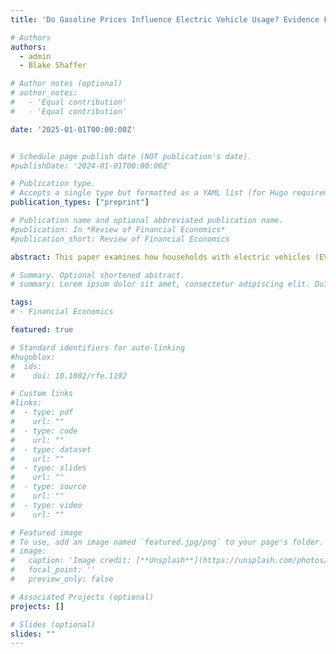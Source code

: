 ```yaml
---
title: 'Do Gasoline Prices Influence Electric Vehicle Usage? Evidence From the U.S.'

# Authors
authors:
  - admin
  - Blake Shaffer

# Author notes (optional)
# author_notes:
#   - 'Equal contribution'
#   - 'Equal contribution'

date: '2025-01-01T00:00:00Z'


# Schedule page publish date (NOT publication's date).
#publishDate: '2024-01-01T00:00:00Z'

# Publication type.
# Accepts a single type but formatted as a YAML list (for Hugo requirements).
publication_types: ["preprint"]

# Publication name and optional abbreviated publication name.
#publication: In *Review of Financial Economics*
#publication_short: Review of Financial Economics

abstract: This paper examines how households with electric vehicles (EVs) adjust their charging and driving behaviors in response to short-term fluctuations in gasoline prices. Using a novel dataset of over 5,000 battery EVs across the U.S. from 2021-2022, we find that a 1\% increase in gasoline prices is associated with a 0.35\% rise in average daily EV miles traveled. This response is significantly stronger in areas with greater access to charging infrastructure, particularly DC fast chargers. We argue that this behavior primarily results from intra-household substitution within multi-vehicle households owning both EVs and internal combustion engine vehicles (ICEVs), where higher fuel costs shift miles between vehicles. Higher gasoline prices also increase the share of away-from-home charging, suggesting EV owners found new charging opportunities in response to higher gasoline prices. These results suggest that carbon taxes could increase EV usage, but their effectiveness depends on complementary investments in charging infrastructure. Our findings inform policies that leverage price incentives to reduce transportation emissions.

# Summary. Optional shortened abstract.
# summary: Lorem ipsum dolor sit amet, consectetur adipiscing elit. Duis posuere tellus ac convallis placerat. Proin tincidunt magna sed ex sollicitudin condimentum.

tags:
# - Financial Economics

featured: true

# Standard identifiers for auto-linking
#hugoblox:
#  ids:
#    doi: 10.1002/rfe.1192

# Custom links
#links:
#  - type: pdf
#    url: ""
#  - type: code
#    url: ""
#  - type: dataset
#    url: ""
#  - type: slides
#    url: ""
#  - type: source
#    url: ""
#  - type: video
#    url: ""

# Featured image
# To use, add an image named `featured.jpg/png` to your page's folder.
# image:
#   caption: 'Image credit: [**Unsplash**](https://unsplash.com/photos/pLCdAaMFLTE)'
#   focal_point: ''
#   preview_only: false

# Associated Projects (optional)
projects: []

# Slides (optional)
slides: ""
---
```

